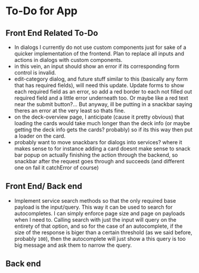 # To-Do for App

## Front End Related To-Do

- In dialogs I currently do not use custom components just for sake of a quicker implementation of the frontend. Plan to replace all inputs and actions in dialogs with custom components.
- in this vein, an input should show an error if its corresponding form control is invalid.
- edit-category dialog, and future stuff similar to this (basically any form that has required fields), will need this update. Update forms to show each required field as an error, so add a red border to each not filled out required field and a little error underneath too. Or maybe like a red text near the submit button?... But anyway, ill be putting in a snackbar saying theres an error at the very least so thats fine.
- on the deck-overview page, I anticipate (cause it pretty obvious) that loading the cards would take much longer than the deck info (or maybe getting the deck info gets the cards? probably) so if its this way then put a loader on the card.
- probably want to move snackbars for dialogs into services? where it makes sense to for instance adding a card doesnt make sense to snack bar popup on actually finishing the action through the backend, so snackbar after the request goes through and succeeds (and different one on fail it catchError of course)

## Front End/ Back end

- Implement service search methods so that the only required base payload is the input/query. This way it can be used to search for autocompletes. I can simply enforce page size and page on payloads when I need to. Calling search with just the input will query on the entirety of that option, and so for the case of an autocomplete, if the size of the response is biger than a certain threshold (as we said before, probably `100`), then the autocomplete will just show a this query is too big message and ask them to narrow the query.

## Back end

